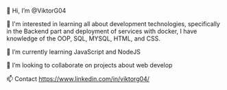 👋 Hi, I’m @ViktorG04

👀 I'm interested in learning all about development technologies, specifically in the Backend part and deployment of services with docker, I have knowledge of the OOP, SQL, MYSQL, HTML, and CSS.

🌱 I’m currently learning JavaScript and NodeJS

💞️ I’m looking to collaborate on projects about web develop

📫 Contact https://www.linkedin.com/in/viktorg04/
